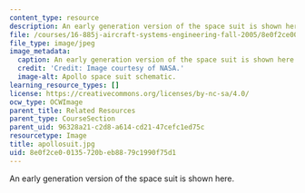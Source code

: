 ```yaml
---
content_type: resource
description: An early generation version of the space suit is shown here.
file: /courses/16-885j-aircraft-systems-engineering-fall-2005/8e0f2ce00135720beb8879c1990f75d1_apollosuit.jpg
file_type: image/jpeg
image_metadata:
  caption: An early generation version of the space suit is shown here.
  credit: 'Credit: Image courtesy of NASA.'
  image-alt: Apollo space suit schematic.
learning_resource_types: []
license: https://creativecommons.org/licenses/by-nc-sa/4.0/
ocw_type: OCWImage
parent_title: Related Resources
parent_type: CourseSection
parent_uid: 96328a21-c2d8-a614-cd21-47cefc1ed75c
resourcetype: Image
title: apollosuit.jpg
uid: 8e0f2ce0-0135-720b-eb88-79c1990f75d1
---
```

An early generation version of the space suit is shown here.